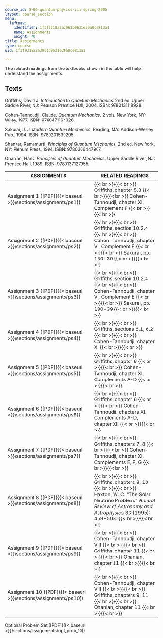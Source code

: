 ```yaml
---
course_id: 8-06-quantum-physics-iii-spring-2005
layout: course_section
menu:
  leftnav:
    identifier: 1f3f9318a2a3961b9631e30a0ce813a1
    name: Assignments
    weight: 40
title: Assignments
type: course
uid: 1f3f9318a2a3961b9631e30a0ce813a1

---
```


The related readings from the textbooks shown in the table will help understand the assignments.

Texts
-----

Griffiths, David J. _Introduction to Quantum Mechanics_. 2nd ed. Upper Saddle River, NJ: Pearson Prentice Hall, 2004. ISBN: 9780131118928.

Cohen-Tannoudji, Claude. _Quantum Mechanics_. 2 vols. New York, NY: Wiley, 1977. ISBN: 9780471164326.

Sakurai, J. J. _Modern Quantum Mechanics_. Reading, MA: Addison-Wesley Pub., 1994. ISBN: 9780201539295.

Shankar, Ramamurti. _Principles of Quantum Mechanics_. 2nd ed. New York, NY: Plenum Press, 1994. ISBN: 9780306447907.

Ohanian, Hans. _Principles of Quantum Mechanics_. Upper Saddle River, NJ: Prentice Hall, 1989. ISBN: 9780137127955.

| ASSIGNMENTS | RELATED READINGS |
| --- | --- |
| Assignment 1 ([PDF]({{< baseurl >}}/sections/assignments/ps1)) |  {{< br >}}{{< br >}} Griffiths, chapter 5.3 {{< br >}}{{< br >}} Cohen-Tannoudji, chapter XI, Complement F {{< br >}}{{< br >}}  |
| Assignment 2 ([PDF]({{< baseurl >}}/sections/assignments/ps2)) |  {{< br >}}{{< br >}} Griffiths, section 10.2.4 {{< br >}}{{< br >}} Cohen-Tannoudji, chapter VI, Complement E {{< br >}}{{< br >}} Sakurai, pp. 130-39 {{< br >}}{{< br >}}  |
| Assignment 3 ([PDF]({{< baseurl >}}/sections/assignments/ps3)) |  {{< br >}}{{< br >}} Griffiths, section 10.2.4 {{< br >}}{{< br >}} Cohen-Tannoudji, chapter VI, Complement E {{< br >}}{{< br >}} Sakurai, pp. 130-39 {{< br >}}{{< br >}}  |
| Assignment 4 ([PDF]({{< baseurl >}}/sections/assignments/ps4)) |  {{< br >}}{{< br >}} Griffiths, sections 6.1, 6.2 {{< br >}}{{< br >}} Cohen-Tannoudji, chapter XI {{< br >}}{{< br >}}  |
| Assignment 5 ([PDF]({{< baseurl >}}/sections/assignments/ps5)) |  {{< br >}}{{< br >}} Griffiths, chapter 6 {{< br >}}{{< br >}} Cohen-Tannoudji, chapter XI, Complements A-D {{< br >}}{{< br >}}  |
| Assignment 6 ([PDF]({{< baseurl >}}/sections/assignments/ps6)) |  {{< br >}}{{< br >}} Griffiths, chapter 6 {{< br >}}{{< br >}} Cohen-Tannoudji, chapters XI, Complements A-D, chapter XII {{< br >}}{{< br >}}  |
| Assignment 7 ([PDF]({{< baseurl >}}/sections/assignments/ps7)) |  {{< br >}}{{< br >}} Griffiths, chapters 7, 8 {{< br >}}{{< br >}} Cohen-Tannoudji, chapter XI, Complements E, F, G {{< br >}}{{< br >}}  |
| Assignment 8 ([PDF]({{< baseurl >}}/sections/assignments/ps8)) |  {{< br >}}{{< br >}} Griffiths, chapters 8, 10 {{< br >}}{{< br >}} Haxton, W. C. "The Solar Neutrino Problem." _Annual Review of Astronomy and Astrophysics_ 33 (1995): 459-503. {{< br >}}{{< br >}}  |
| Assignment 9 ([PDF]({{< baseurl >}}/sections/assignments/ps9)) |  {{< br >}}{{< br >}} Cohen-Tannoudji, chapter VIII {{< br >}}{{< br >}} Griffiths, chapter 11 {{< br >}}{{< br >}} Ohanian, chapter 11 {{< br >}}{{< br >}}  |
| Assignment 10 ([PDF]({{< baseurl >}}/sections/assignments/ps10)) |  {{< br >}}{{< br >}} Cohen-Tannoudji, chapter VIII {{< br >}}{{< br >}} Griffiths, chapters 9, 11 {{< br >}}{{< br >}} Ohanian, chapter 11 {{< br >}}{{< br >}}  

Optional Problem Set ([PDF]({{< baseurl >}}/sections/assignments/opt_prob_10))